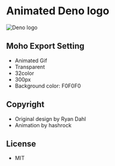 # Animated Deno logo

![Deno logo](https://denolib.github.io/animated-deno-logo/deno-circle-24fps.gif)

## Moho Export Setting

- Animated Gif
- Transparent
- 32color
- 300px
- Background color: F0F0F0

## Copyright

- Original design by Ryan Dahl
- Animation by hashrock

## License

- MIT
